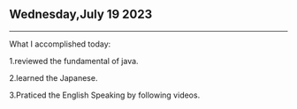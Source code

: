 ## Wednesday,July 19 2023

------

What I accomplished today:

1.reviewed the fundamental of java.

2.learned the Japanese.

3.Praticed the English Speaking by following videos.

